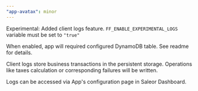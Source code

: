 ```yaml
---
"app-avatax": minor
---
```



Experimental: Added client logs feature. `FF_ENABLE_EXPERIMENTAL_LOGS` variable must be set to `"true"`

When enabled, app will required configured DynamoDB table. See readme for details.

Client logs store business transactions in the persistent storage. Operations like taxes calculation or corresponding failures will be written.

Logs can be accessed via App's configuration page in Saleor Dashboard.